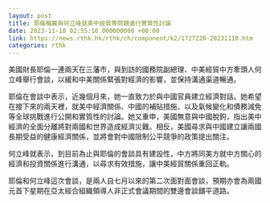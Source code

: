 ```yaml
---
layout: post
title: 耶倫稱冀與何立峰就美中經貿等問題進行實質性討論
date: 2023-11-10 02:55:16.000000000 +08:00
link: https://news.rthk.hk/rthk/ch/component/k2/1727220-20231110.htm
categories: rthk
---
```


美國財長耶倫一連兩天在三藩市，與到訪的國務院副總理、中美經貿中方牽頭人何立峰舉行會談，以緩和中美關係緊張對經濟的影響，並保持溝通渠道暢通。

耶倫在會談中表示，近幾個月來，她一直致力於與中國官員建立經濟對話。她希望在接下來的兩天裡，就美中經濟關係、中國的補貼措施、以及氣候變化和債務減免等全球挑戰進行公開和實質性的討論。她又重申，美國無意與中國脫鉤，指出美中經濟的全面分離將對兩國和世界造成經濟災難。相反，美國尋求與中國建立讓兩國長期受益的健康經濟關係，並將會對中國限制公平競爭的政策提出關注。

何立峰就表示，到目前為止與耶倫的會談具有建設性，中方將同美方就中方關心的經濟和投資關係進行溝通，以尋求有效措施，讓中美經貿關係重回正軌。

耶倫和何立峰這次會談，是兩人自七月以來的第二次面對面會談，預期亦會為兩國元首下星期在亞太經合組織領導人非正式會議期間的雙邊會談舖平道路。
